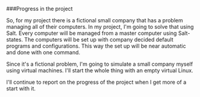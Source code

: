 ###Progress in the project

So, for my project there is a fictional small company that has a problem managing all of their computers. In my project, I'm going to solve that using Salt. Every computer will be managed from a master computer using Salt-states. The computers will be set up with company decided default programs and configurations. This way the set up will be near automatic and done with one command. 

Since it's a fictional problem, I'm going to simulate a small company myself using virtual machines. I'll start the whole thing with an empty virtual Linux.

I'll continue to report on the progress of the project when I get more of a start with it.

